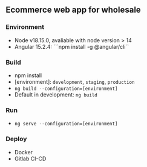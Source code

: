 ## Ecommerce web app for wholesale

### Environment
- Node v18.15.0, avaliable with node version > 14
- Angular 15.2.4: ```npm install -g @angular/cli``

### Build
- npm install
- [environment]: ```development```, ```staging```, ```production```
- ```ng build --configuration=[environment]```
- Default in development:  ```ng build```

### Run
- ```ng serve --configuration=[environment]```

### Deploy
- Docker
- Gitlab CI-CD
